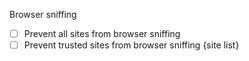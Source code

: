 Browser sniffing

- [ ] Prevent all sites from browser sniffing
- [ ] Prevent trusted sites from browser sniffing {site list}
